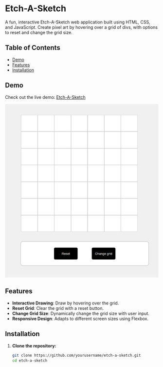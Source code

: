 # Etch-A-Sketch

A fun, interactive Etch-A-Sketch web application built using HTML, CSS, and JavaScript. Create pixel art by hovering over a grid of divs, with options to reset and change the grid size.

## Table of Contents

- [Demo](#demo)
- [Features](#features)
- [Installation](#installation)

## Demo

Check out the live demo: [Etch-A-Sketch](https://christian783.github.io/Etch-a-Sketch/)

![Etch-A-Sketch Demo](screenshot/Screenshot.png)

## Features

- **Interactive Drawing**: Draw by hovering over the grid.
- **Reset Grid**: Clear the grid with a reset button.
- **Change Grid Size**: Dynamically change the grid size with user input.
- **Responsive Design**: Adapts to different screen sizes using Flexbox.

## Installation

1. **Clone the repository:**
   ```bash
   git clone https://github.com/yourusername/etch-a-sketch.git
   cd etch-a-sketch
